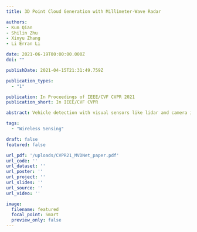 ```yaml
---
title: 3D Point Cloud Generation with Millimeter-Wave Radar

authors:
- Kun Qian
- Shilin Zhu
- Xinyu Zhang
- Li Erran Li

date: 2021-06-19T00:00:00.000Z
doi: ""

publishDate: 2021-04-15T21:31:49.759Z

publication_types:
  - "1"

publication: In Proceedings of IEEE/CVF CVPR 2021
publication_short: In IEEE/CVF CVPR

abstract: Vehicle detection with visual sensors like lidar and camera is one of the critical functions enabling autonomous driving. While they generate fine-grained point clouds or high-resolution images with rich information in good weather conditions, they fail in adverse weather (e.g., fog) where opaque particles distort lights and significantly reduce visibility. Thus, existing methods relying on lidar or camera experience significant performance degradation in rare but critical adverse weather conditions. To remedy this, we resort to exploiting complementary radar, which is less impacted by adverse weather and becomes prevalent on vehicles. In this paper, we present Multimodal Vehicle Detection Network (MVDNet), a two-stage deep fusion detector, which first generates proposals from two sensors and then fuses region-wise features between multimodal sensor streams to improve final detection results. To evaluate MVDNet, we create a procedurally generated training dataset based on the collected raw lidar and radar signals from the open-source Oxford Radar Robotcar. We show that the proposed MVDNet surpasses other state-of-the-art methods, notably in terms of Average Precision (AP), especially in adverse weather conditions. The code and data are available at https://github.com/qiank10/MVDNet.

tags:
  - "Wireless Sensing"

draft: false
featured: false

url_pdf: '/uploads/CVPR21_MVDNet_paper.pdf'
url_code: ''
url_dataset: ''
url_poster: ''
url_project: ''
url_slides: ''
url_source: ''
url_video: ''

image:
  filename: featured
  focal_point: Smart
  preview_only: false
---
```

